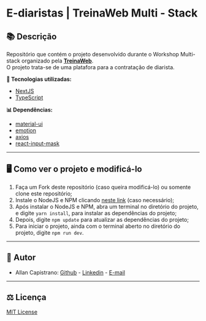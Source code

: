 # E-diaristas | TreinaWeb Multi - Stack

## 📚 Descrição ##
Repositório que contém o projeto desenvolvido durante o Workshop Multi-stack organizado pela [**TreinaWeb**](https://www.treinaweb.com.br/). <br />
O projeto trata-se de uma platafora para a contratação de diarista.

**🔗 Tecnologias utilizadas:**
- [NextJS](https://nextjs.org/)
- [TypeScript](https://www.typescriptlang.org/)

**📊 Dependências:**
- [material-ui](https://material-ui.com/pt/)
- [emotion](https://emotion.sh/docs/introduction)
- [axios ](https://www.npmjs.com/package/axios)
- [react-input-mask](https://www.npmjs.com/package/react-input-mask)

------------

## 🖥️ Como ver o projeto e modificá-lo ##

1. Faça um Fork deste repositório (caso queira modificá-lo) ou somente clone este repositório;
2. Instale o NodeJS e NPM clicando [neste link](https://nodejs.org/en/download/) (caso necessário);
3. Após instalar o NodeJS e NPM, abra um terminal no diretório do projeto, e digite `yarn install`, para instalar as dependências do projeto;
4. Depois, digite `npm update` para atualizar as dependências do projeto;
5. Para iniciar o projeto, ainda com o terminal aberto no diretório do projeto, digite `npm run dev`.

------------

## 📌 Autor ##
- Allan Capistrano: [Github](https://github.com/AllanCapistrano) - [Linkedin](https://www.linkedin.com/in/allancapistrano/) - [E-mail](https://mail.google.com/mail/u/0/?view=cm&fs=1&tf=1&source=mailto&to=asantos@ecomp.uefs.br)

------------

## ⚖️ Licença ##
[MIT License](https://github.com/AllanCapistrano/TreinaWeb-E-diaristas/blob/main/LICENSE)
